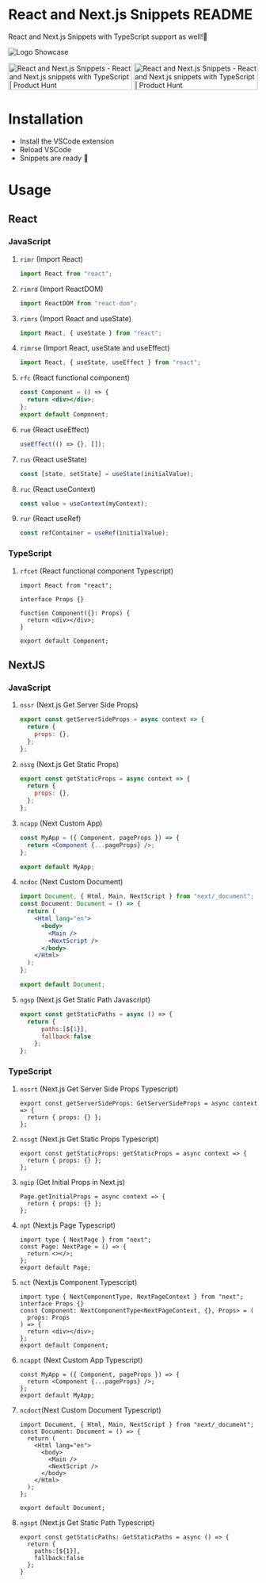 # React and Next.js Snippets README

React and Next.js Snippets with TypeScript support as well!🚀

![Logo Showcase](https://user-images.githubusercontent.com/76690419/153743536-15a5218f-12fc-4f20-9557-9f79863ef5b8.png)

<a href="https://www.producthunt.com/posts/react-and-next-js-snippets?utm_source=badge-featured&utm_medium=badge&utm_souce=badge-react-and-next-js-snippets" target="_blank"><img src="https://api.producthunt.com/widgets/embed-image/v1/featured.png?post_id=331596&theme=dark" alt="React and Next.js Snippets - React and Next.js snippets with TypeScript | Product Hunt" style="width: 250px; height: 54px;" width="250" height="54" /></a>
<a href="https://www.producthunt.com/posts/react-and-next-js-snippets?utm_source=badge-top-post-badge&utm_medium=badge&utm_souce=badge-react-and-next-js-snippets" target="_blank"><img src="https://api.producthunt.com/widgets/embed-image/v1/top-post-badge.png?post_id=331596&theme=dark&period=daily" alt="React and Next.js Snippets - React and Next.js snippets with TypeScript | Product Hunt" style="width: 250px; height: 54px;" width="250" height="54" /></a>


# Installation

- Install the VSCode extension
- Reload VSCode
- Snippets are ready 🎉

# Usage

## React

### JavaScript

1. `rimr` (Import React)

   ```jsx
   import React from "react";
   ```

2. `rimrd` (Import ReactDOM)

   ```jsx
   import ReactDOM from "react-dom";
   ```

3. `rimrs` (Import React and useState)

   ```jsx
   import React, { useState } from "react";
   ```

4. `rimrse` (Import React, useState and useEffect)

   ```jsx
   import React, { useState, useEffect } from "react";
   ```

5. `rfc` (React functional component)

   ```jsx
   const Component = () => {
     return <div></div>;
   };
   export default Component;
   ```

6. `rue` (React useEffect)

   ```jsx
   useEffect(() => {}, []);
   ```

7. `rus` (React useState)

   ```jsx
   const [state, setState] = useState(initialValue);
   ```

8. `ruc` (React useContext)

   ```jsx
   const value = useContext(myContext);
   ```

9. `rur` (React useRef)

   ```jsx
   const refContainer = useRef(initialValue);
   ```

### TypeScript

1. `rfcet` (React functional component Typescript)

   ```tsx
   import React from "react";

   interface Props {}

   function Component({}: Props) {
     return <div></div>;
   }

   export default Component;
   ```

## NextJS

### JavaScript

1.  `nssr` (Next.js Get Server Side Props)

    ```jsx
    export const getServerSideProps = async context => {
      return {
        props: {},
      };
    };
    ```

2.  `nssg` (Next.js Get Static Props)

    ```jsx
    export const getStaticProps = async context => {
      return {
        props: {},
      };
    };
    ```

3.  `ncapp` (Next Custom App)

    ```jsx
    const MyApp = ({ Component, pageProps }) => {
      return <Component {...pageProps} />;
    };

    export default MyApp;
    ```

4.  `ncdoc` (Next Custom Document)

    ```jsx
    import Document, { Html, Main, NextScript } from "next/_document";
    const Document: Document = () => {
      return (
        <Html lang="en">
          <body>
            <Main />
            <NextScript />
          </body>
        </Html>
      );
    };

    export default Document;
    ```
    
5. `ngsp` (Next.js Get Static Path Javascript)

    ```jsx
    export const getStaticPaths = async () => {
      return {
          paths:[${1}],
          fallback:false
        };
    }; 
 

### TypeScript

1. `nssrt` (Next.js Get Server Side Props Typescript)

   ```tsx
   export const getServerSideProps: GetServerSideProps = async context => {
     return { props: {} };
   };
   ```

2. `nssgt` (Next.js Get Static Props Typescript)

   ```tsx
   export const getStaticProps: getStaticProps = async context => {
     return { props: {} };
   };
   ```

3. `ngip` (Get Initial Props in Next.js)

   ```tsx
   Page.getInitialProps = async context => {
     return { props: {} };
   };
   ```

4. `npt` (Next.js Page Typescript)

   ```tsx
   import type { NextPage } from "next";
   const Page: NextPage = () => {
     return <></>;
   };
   export default Page;
   ```

5. `nct` (Next.js Component Typescript)

   ```tsx
   import type { NextComponentType, NextPageContext } from "next";
   interface Props {}
   const Component: NextComponentType<NextPageContext, {}, Props> = (
     props: Props
   ) => {
     return <div></div>;
   };
   export default Component;
   ```

6. `ncappt` (Next Custom App Typescript)

   ```tsx
   const MyApp = ({ Component, pageProps }) => {
     return <Component {...pageProps} />;
   };
   export default MyApp;
   ```

7. `ncdoct`(Next Custom Document Typescript)

   ```tsx
   import Document, { Html, Main, NextScript } from "next/_document";
   const Document: Document = () => {
     return (
       <Html lang="en">
         <body>
           <Main />
           <NextScript />
         </body>
       </Html>
     );
   };

   export default Document;
   ```

8. `ngspt` (Next.js Get Static Path Typescript)

    ```tsx
    export const getStaticPaths: GetStaticPaths = async () => {
      return {
        paths:[${1}],
        fallback:false
      };
    }
    ```  

